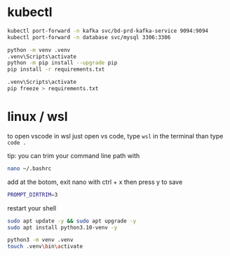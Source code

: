 # kubectl
```sh
kubectl port-forward -n kafka svc/bd-prd-kafka-service 9094:9094
kubectl port-forward -n database svc/mysql 3306:3306
```

```sh
python -m venv .venv
.venv\Scripts\activate
python -m pip install --upgrade pip
pip install -r requirements.txt
```

```sh
.venv\Scripts\activate
pip freeze > requirements.txt
```

# linux / wsl
to open vscode in wsl just open vs code, type `wsl` in the terminal than type `code .`

tip: you can trim your command line path with
```sh
nano ~/.bashrc
```
add at the botom, exit nano with ctrl + x then press y to save
```sh
PROMPT_DIRTRIM=3
```
restart your shell

```sh
sudo apt update -y && sudo apt upgrade -y
sudo apt install python3.10-venv -y
```
```sh
python3 -m venv .venv
touch .venv\bin\activate
```